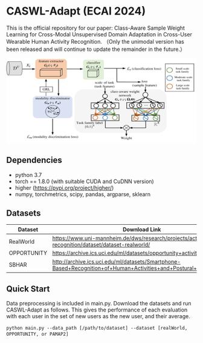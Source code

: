 # CASWL-Adapt (ECAI 2024)
This is the official repository for our paper: Class-Aware Sample Weight Learning for Cross-Modal Unsupervised Domain Adaptation in Cross-User Wearable Human Activity Recognition. （Only the unimodal version has been released and will continue to update the remainder in the future.）

![CASWL-Adapt_framework](CASWL-Adapt.jpg)

## Dependencies
* python 3.7
* torch == 1.8.0 (with suitable CUDA and CuDNN version)
* higher (https://pypi.org/project/higher/)
* numpy, torchmetrics, scipy, pandas, argparse, sklearn

## Datasets

| Dataset | Download Link |
| -- | -- |
| RealWorld | https://www.uni-mannheim.de/dws/research/projects/activity-recognition/dataset/dataset-realworld/ |
| OPPORTUNITY | https://archive.ics.uci.edu/ml/datasets/opportunity+activity+recognition |
| SBHAR | http://archive.ics.uci.edu/ml/datasets/Smartphone-Based+Recognition+of+Human+Activities+and+Postural+Transitions |

## Quick Start

Data preprocessing is included in main.py. Download the datasets and run CASWL-Adapt as follows. This gives the performance of each evaluation with each user in the set of new users as the new user, and their average.
```
python main.py --data_path [/path/to/dataset] --dataset [realWorld, OPPORTUNITY, or PAMAP2] 
```
